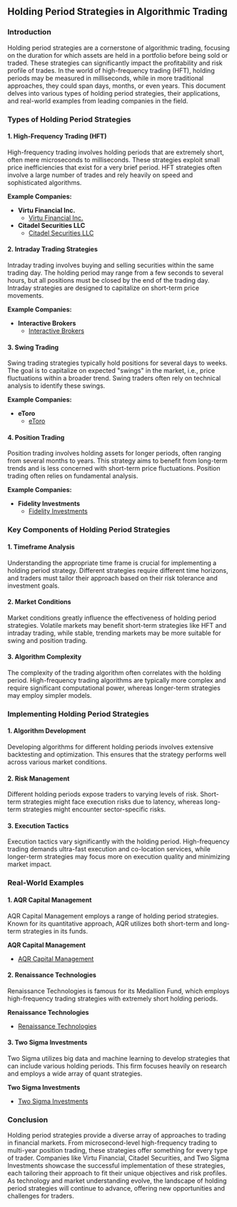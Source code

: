 ## Holding Period Strategies in Algorithmic Trading

### Introduction
Holding period strategies are a cornerstone of algorithmic trading, focusing on the duration for which assets are held in a portfolio before being sold or traded. These strategies can significantly impact the profitability and risk profile of trades. In the world of high-frequency trading (HFT), holding periods may be measured in milliseconds, while in more traditional approaches, they could span days, months, or even years. This document delves into various types of holding period strategies, their applications, and real-world examples from leading companies in the field.

### Types of Holding Period Strategies

#### 1. High-Frequency Trading (HFT)
High-frequency trading involves holding periods that are extremely short, often mere microseconds to milliseconds. These strategies exploit small price inefficiencies that exist for a very brief period. HFT strategies often involve a large number of trades and rely heavily on speed and sophisticated algorithms.

**Example Companies:**
- **Virtu Financial Inc.** 
  - [Virtu Financial Inc.](https://www.virtu.com/)
- **Citadel Securities LLC**
  - [Citadel Securities LLC](https://www.citadelsecurities.com/)

#### 2. Intraday Trading Strategies
Intraday trading involves buying and selling securities within the same trading day. The holding period may range from a few seconds to several hours, but all positions must be closed by the end of the trading day. Intraday strategies are designed to capitalize on short-term price movements.

**Example Companies:**
- **Interactive Brokers**
  - [Interactive Brokers](https://www.interactivebrokers.com/)

#### 3. Swing Trading
Swing trading strategies typically hold positions for several days to weeks. The goal is to capitalize on expected "swings" in the market, i.e., price fluctuations within a broader trend. Swing traders often rely on technical analysis to identify these swings.

**Example Companies:**
- **eToro**
  - [eToro](https://www.etoro.com/)

#### 4. Position Trading
Position trading involves holding assets for longer periods, often ranging from several months to years. This strategy aims to benefit from long-term trends and is less concerned with short-term price fluctuations. Position trading often relies on fundamental analysis.

**Example Companies:**
- **Fidelity Investments**
  - [Fidelity Investments](https://www.fidelity.com/)

### Key Components of Holding Period Strategies

#### 1. Timeframe Analysis
Understanding the appropriate time frame is crucial for implementing a holding period strategy. Different strategies require different time horizons, and traders must tailor their approach based on their risk tolerance and investment goals.

#### 2. Market Conditions
Market conditions greatly influence the effectiveness of holding period strategies. Volatile markets may benefit short-term strategies like HFT and intraday trading, while stable, trending markets may be more suitable for swing and position trading.

#### 3. Algorithm Complexity
The complexity of the trading algorithm often correlates with the holding period. High-frequency trading algorithms are typically more complex and require significant computational power, whereas longer-term strategies may employ simpler models.

### Implementing Holding Period Strategies

#### 1. Algorithm Development
Developing algorithms for different holding periods involves extensive backtesting and optimization. This ensures that the strategy performs well across various market conditions.

#### 2. Risk Management
Different holding periods expose traders to varying levels of risk. Short-term strategies might face execution risks due to latency, whereas long-term strategies might encounter sector-specific risks.

#### 3. Execution Tactics
Execution tactics vary significantly with the holding period. High-frequency trading demands ultra-fast execution and co-location services, while longer-term strategies may focus more on execution quality and minimizing market impact.

### Real-World Examples

#### 1. AQR Capital Management
AQR Capital Management employs a range of holding period strategies. Known for its quantitative approach, AQR utilizes both short-term and long-term strategies in its funds.

**AQR Capital Management**
- [AQR Capital Management](https://www.aqr.com/)

#### 2. Renaissance Technologies
Renaissance Technologies is famous for its Medallion Fund, which employs high-frequency trading strategies with extremely short holding periods.

**Renaissance Technologies**
- [Renaissance Technologies](https://www.rentec.com/)

#### 3. Two Sigma Investments
Two Sigma utilizes big data and machine learning to develop strategies that can include various holding periods. This firm focuses heavily on research and employs a wide array of quant strategies.

**Two Sigma Investments**
- [Two Sigma Investments](https://www.twosigma.com/)

### Conclusion
Holding period strategies provide a diverse array of approaches to trading in financial markets. From microsecond-level high-frequency trading to multi-year position trading, these strategies offer something for every type of trader. Companies like Virtu Financial, Citadel Securities, and Two Sigma Investments showcase the successful implementation of these strategies, each tailoring their approach to fit their unique objectives and risk profiles. As technology and market understanding evolve, the landscape of holding period strategies will continue to advance, offering new opportunities and challenges for traders.